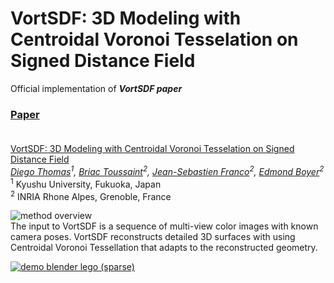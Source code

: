 # VortSDF: 3D Modeling with Centroidal Voronoi Tesselation on Signed Distance Field
Official implementation of ***VortSDF paper***

### [Paper](https://arxiv.org/abs/2407.19837)<br><br>
[VortSDF: 3D Modeling with Centroidal Voronoi Tesselation on Signed Distance Field]()<br>
*[Diego Thomas]()<sup>1</sup>, [Briac Toussaint]()<sup>2</sup>, [Jean-Sebastien Franco]()<sup>2</sup>, [Edmond Boyer]()<sup>2</sup>*<br>
<sup>1</sup> Kyushu University, Fukuoka, Japan<br>
<sup>2</sup> INRIA Rhone Alpes, Grenoble, France<br>

![method overview](https://github.com/diegothomas/VortSDF/blob/main/Resources/Images/Teaser.svg)<br>
The input to VortSDF is a sequence of multi-view color images with known camera poses. VortSDF reconstructs detailed 3D surfaces with using Centroidal Voronoi Tessellation that adapts to the reconstructed geometry.<br>

[![demo blender lego (sparse)]()]()



